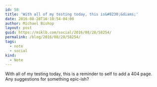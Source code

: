 ```yaml
---
id: 58
title: 'With all of my testing today, this is&#8230;&diams;'
date: 2016-08-28T16:10:54-04:00
author: Michael Bishop
layout: post
guid: https://miklb.com/social/2016/08/28/58254/
permalink: /blog/2016/08/28/58254/
tags:
  - note
  - social
kind:
  - Note
---
```

<p>With all of my testing today, this is a reminder to self to add a 404 page. Any suggestions for something epic-ish?</p>